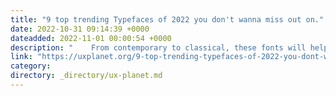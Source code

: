 ```yaml
---
title: "9 top trending Typefaces of 2022 you don't wanna miss out on."
date: 2022-10-31 09:14:39 +0000
dateadded: 2022-11-01 00:00:54 +0000
description: "    From contemporary to classical, these fonts will help you make a statement in any design.  Continue reading on UX Planet »  "
link: "https://uxplanet.org/9-top-trending-typefaces-of-2022-you-dont-wanna-miss-out-on-c15dd487d54b?source=rss----819cc2aaeee0---4"
category:
directory: _directory/ux-planet.md
---
```

